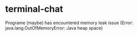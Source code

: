 # terminal-chat
Programe (maybe) has encountered memory leak issue (Error: java.lang.OutOfMemoryError: Java heap space)
